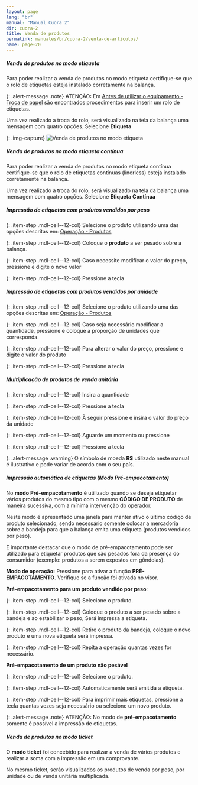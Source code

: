 ```yaml
---
layout: page
lang: "br"
manual: "Manual Cuora 2"
dir: cuora-2
title: Venda de produtos
permalink: manuales/br/cuora-2/venta-de-articulos/
name: page-20
---
```

##### Venda de produtos no modo etiqueta
Para poder realizar a venda de produtos no modo etiqueta certifique-se que o rolo de etiquetas esteja instalado corretamente na balança. 

{: .alert-message .note}
ATENÇÃO: Em [Antes de utilizar o equipamento - Troca de papel](../cambio-de-papel/index.html "Antes de utilizar o equipamento - Troca de papel")  são encontrados procedimentos para inserir um rolo de etiquetas.

Uma vez realizado a troca do rolo, será visualizado na tela da balança uma mensagem com quatro opções. Selecione **Etiqueta**

{: .img-capture}
![Venda de produtos no modo etiqueta](../../../../images/br/cuora-2/cuora-neo-ventaetiqueta1.png "Venda de produtos no modo etiqueta")

##### Venda de produtos no modo etiqueta contínua
Para poder realizar a venda de produtos no modo etiqueta contínua certifique-se que o rolo de etiquetas contínuas (linerless) esteja instalado corretamente na balança. 

Uma vez realizado a troca do rolo, será visualizado na tela da balança uma mensagem com quatro opções. Selecione **Etiqueta Contínua**

##### Impressão de etiquetas com produtos vendidos por peso

{: .item-step  .mdl-cell--12-col} 
Selecione o produto utilizando uma das opções descritas em: [Operação - Produtos](../articulos/index.html "Operação - Produtos")

{: .item-step  .mdl-cell--12-col} 
Coloque o **produto** a ser pesado sobre a balança.

{: .item-step  .mdl-cell--12-col} 
Caso necessite modificar o valor do preço, pressione <span class="systel-tecla-28"><span class="path1"></span><span class="path2"></span><span class="path3"></span><span class="path4"></span></span> e digite o novo valor

{: .item-step  .mdl-cell--12-col} 
Pressione a tecla <i class="systel-tecla-30 bg-2"></i>


##### Impressão de etiquetas com produtos vendidos por unidade

{: .item-step  .mdl-cell--12-col}
Selecione o produto utilizando uma das opções descritas em: [Operação - Produtos](../articulos/index.html "Operação - Produtos")

{: .item-step  .mdl-cell--12-col} 
Caso seja necessário modificar a quantidade, pressione <i class="systel-tecla-29"></i> e coloque a proporção de unidades que corresponda.

{: .item-step  .mdl-cell--12-col} 
Para alterar o valor do preço, pressione <span class="systel-tecla-28"><span class="path1"></span><span class="path2"></span><span class="path3"></span><span class="path4"></span></span> e digite o valor do produto 

{: .item-step  .mdl-cell--12-col} 
Pressione a tecla <i class="systel-tecla-30 bg-2"></i>

##### Multiplicação de produtos de venda unitária


{: .item-step  .mdl-cell--12-col} 
Insira a quantidade

{: .item-step  .mdl-cell--12-col} 
Pressione a tecla <i class="systel-tecla-29"></i>

{: .item-step  .mdl-cell--12-col} 
À seguir pressione <span class="systel-tecla-28"><span class="path1"></span><span class="path2"></span><span class="path3"></span><span class="path4"></span></span> e insira o valor do preço da unidade

{: .item-step  .mdl-cell--12-col} 
Aguarde um momento ou pressione <i class="systel-tecla-30 bg-2"></i>

{: .item-step  .mdl-cell--12-col} 
Pressione a tecla <i class="systel-tecla-30 bg-2"></i>

{: .alert-message .warning}
O símbolo de moeda **R$** utilizado neste manual é ilustrativo e pode variar de acordo com o seu país.

##### Impressão automática de etiquetas (Modo Pré-empacotamento)

No **modo Pré-empacotamento** é utilizado quando se deseja etiquetar vários produtos do mesmo tipo com o mesmo **CÓDIGO DE PRODUTO** de maneira sucessiva, com a mínima intervenção do operador.

Neste modo é apresentado uma janela para manter ativo o último código de produto selecionado, sendo necessário somente colocar a mercadoria sobre a bandeja para que a balança emita uma etiqueta (produtos vendidos por peso).

É importante destacar que o modo de pré-empacotamento pode ser utilizado para etiquetar produtos que são pesados fora da presença do consumidor (exemplo: produtos a serem expostos em gôndolas).


**Modo de operação:**
Pressione <i class="systel-tecla-3"></i> para ativar a função **PRÉ-EMPACOTAMENTO**. Verifique se a função foi ativada no visor.

**Pré-empacotamento para um produto vendido por peso**:

{: .item-step  .mdl-cell--12-col} 
Selecione o produto.

{: .item-step  .mdl-cell--12-col} 
Coloque o produto a ser pesado sobre a bandeja e ao estabilizar o peso, Será impressa a etiqueta.

{: .item-step  .mdl-cell--12-col} 
Retire o produto da bandeja, coloque o novo produto e uma nova etiqueta será impressa.

{: .item-step  .mdl-cell--12-col} 
Repita a operação quantas vezes for necessário.



**Pré-empacotamento de um produto não pesável**

{: .item-step  .mdl-cell--12-col} 
Selecione o produto.

{: .item-step  .mdl-cell--12-col} 
Automaticamente será emitida a etiqueta.

{: .item-step  .mdl-cell--12-col} 
Para imprimir mais etiquetas, pressione a tecla <i class="systel-tecla-30 bg-2"></i> quantas vezes seja necessário ou selecione um novo produto.

{: .alert-message .note}
ATENÇÃO: No modo de **pré-empacotamento** somente é possível a impressão de etiquetas.

##### Venda de produtos no modo ticket
O **modo ticket** foi concebido para realizar a venda de vários produtos e realizar a soma com a impressão em um comprovante.

No mesmo ticket, serão visualizados os produtos de venda por peso, por unidade ou de venda unitária multiplicada.
